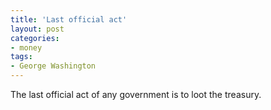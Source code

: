 ```yaml
---
title: 'Last official act'
layout: post
categories:
- money
tags:
- George Washington
---
```


The last official act of any government is to loot the treasury.